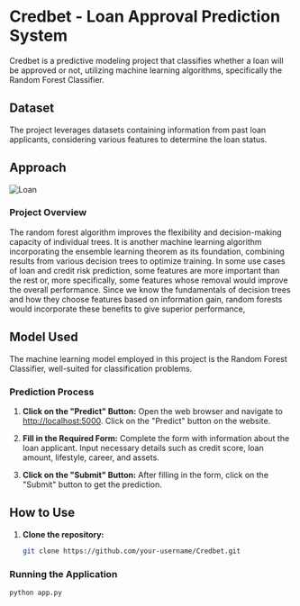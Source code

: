 # Credbet - Loan Approval Prediction System

Credbet is a predictive modeling project that classifies whether a loan will be approved or not, utilizing machine learning algorithms, specifically the Random Forest Classifier.

## Dataset

The project leverages datasets containing information from past loan applicants, considering various features to determine the loan status.

## Approach

![Loan](https://github.com/m-rishab/Credbet/assets/113618652/3179477a-c5e1-49c0-aabb-d057cc1e7afc)

### Project Overview

The random forest algorithm improves the flexibility and decision-making capacity of individual trees. It is another machine learning algorithm incorporating the ensemble learning theorem as its foundation, combining results from various decision trees to optimize training. In some use cases of loan and credit risk prediction, some features are more important than the rest or, more specifically, some features whose removal would improve the overall performance. Since we know the fundamentals of decision trees and how they choose features based on information gain, random forests would incorporate these benefits to give superior performance,


## Model Used

The machine learning model employed in this project is the Random Forest Classifier, well-suited for classification problems.

### Prediction Process

1. **Click on the "Predict" Button:**
   Open the web browser and navigate to [http://localhost:5000](http://localhost:5000). Click on the "Predict" button on the website.

2. **Fill in the Required Form:**
   Complete the form with information about the loan applicant. Input necessary details such as credit score, loan amount, lifestyle, career, and assets.

3. **Click on the "Submit" Button:**
   After filling in the form, click on the "Submit" button to get the prediction.

## How to Use

1. **Clone the repository:**

   ```bash
   git clone https://github.com/your-username/Credbet.git

### Running the Application

```bash
python app.py
